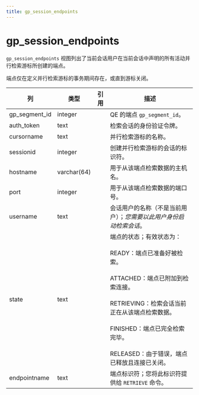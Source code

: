 ```yaml
---
title: gp_session_endpoints
---
```


# gp_session_endpoints

`gp_session_endpoints` 视图列出了当前会话用户在当前会话中声明的所有活动并行检索游标所创建的端点。

端点仅在定义并行检索游标的事务期间存在，或直到游标关闭。

|列|类型|引用|描述|
|----|----|----------|-----------|
|gp_segment_id|integer| |QE 的端点 `gp_segment_id`。|
|auth_token|text| |检索会话的身份验证令牌。|
|cursorname|text| |并行检索游标的名称。|
|sessionid|integer| |创建并行检索游标的会话的标识符。|
|hostname|varchar(64)| |用于从该端点检索数据的主机名。|
|port|integer| |用于从该端点检索数据的端口号。|
|username|text| |会话用户的名称（不是当前用户）；*您需要以此用户身份启动检索会话*。|
|state|text| |端点的状态；有效状态为：<br/><br/>READY：端点已准备好被检索。<br/><br/>ATTACHED：端点已附加到检索连接。<br/><br/>RETRIEVING：检索会话当前正在从该端点检索数据。<br/><br/>FINISHED：端点已完全检索完毕。<br/><br/>RELEASED：由于错误，端点已释放且连接已关闭。|
|endpointname|text| |端点标识符；您将此标识符提供给 `RETRIEVE` 命令。|
